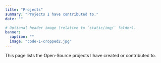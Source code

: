 ```yaml
---
title: "Projects"
summary: "Projects I have contributed to."
date: ""

# Optional header image (relative to `static/img/` folder).
banner:
  caption: ""
  image: "code-1-cropped2.jpg"
---
```


This page lists the Open-Source projects I have created or contributed to.
